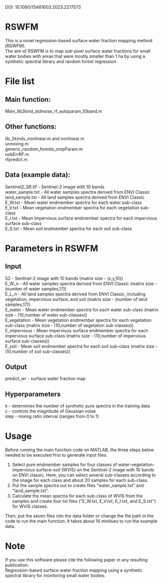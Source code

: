 DOI: 10.1080/15481603.2023.2217573

# RSWFM
This is a novel regression-based surface water fraction mapping method (RSWFM).  
The aim of RSWFM is to map sub-pixel surface water fractions for small water bodies with areas that were mostly smaller than 1 ha by using a synthetic spectral library and random forest regression.

# File list
## Main function:  
Main_lib2kind_stdnoise_rf_autoparam_10band.m
## Other functions:  
lib_2kinds_nonlinear.m and nonlinear.m  
unmixing.m  
generic_random_forests_ompParam.m  
oobErrRF.m  
rfpredict.m
## Data (example data):  
Sentinel2_SR.tif - Sentinel-2 image with 10 bands  
water_sample.txt - All water samples spectra derived from ENVI Classic  
land_sample.txt - All land samples spectra derived from ENVI Classic  
E_W.txt - Mean water endmember spectra for each water sub-class  
E_V.txt - Mean vegetation endmember spectra for each vegetation sub-class  
E_I.txt - Mean impervious surface endmember spectra for each impervious surface sub-class  
E_S.txt - Mean soil endmember spectra for each soil sub-class

# Parameters in RSWFM
## Input
S2 - Sentinel-2 image with 10 bands  (matrix size -  (x,y,10))  
E_W_n - All water samples spectra derived from ENVI Classic  (matrix size -  (number of water samples,17))  
E_L_n - All land samples spectra derived from ENVI Classic, including vegetation, impervious surface, and soil  (matrix size -  (number of land samples,17))  
E_water - Mean water endmember spectra for each water sub-class  (matrix size -  (10,number of water sub-classes))  
E_vegetation - Mean vegetation endmember spectra for each vegetation sub-class  (matrix size -  (10,number of vegetation sub-classes))  
E_impervious - Mean impervious surface endmember spectra for each impervious surface sub-class  (matrix size -  (10,number of impervious surface sub-classes))  
E_soil - Mean soil endmember spectra for each soil sub-class  (matrix size -  (10,number of soil sub-classes))
## Output
predict_wr - surface water fraction map
## Hyperparameters
k - determines the number of synthetic pure spectra in the training data  
c - controls the magnitude of Gaussian noise  
step - mixing ratio interval (ranges from 0 to 1)

# Usage
Before running the main function code on MATLAB, the three steps below needed to be executed first to generate input files.  

1. Select pure endmember samples for four classes of water-vegetation-impervious surface-soil (WVIS) on the Sentinel-2 image with 10 bands on ENVI classic.
   Here, you can select several sub-classes according to the image for each class and about 20 samples for each sub-class.
2. Put the sample spectra out to create files "water_sample.txt" and "land_sample.txt".
3. Calculate the mean spectra for each sub-class of WVIS from the samples 
   and create four txt files ("E_W.txt, E_V.txt, E_I.txt, and E_S.txt") for WVIS classes.   
   
Then, put the seven files into the data folder or change the file path in the code to run the main function. It takes about 16 minitues to run the example data. 

# Note
If you use this software please cite the following paper in any resulting publication:  
Regression-based surface water fraction mapping using a synthetic spectral library for monitoring small water bodies.
